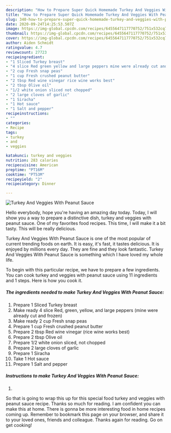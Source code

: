 ```yaml
---
description: "How to Prepare Super Quick Homemade Turkey And Veggies With Peanut Sauce"
title: "How to Prepare Super Quick Homemade Turkey And Veggies With Peanut Sauce"
slug: 340-how-to-prepare-super-quick-homemade-turkey-and-veggies-with-peanut-sauce
date: 2020-09-24T14:25:53.507Z
image: https://img-global.cpcdn.com/recipes/6455647117770752/751x532cq70/turkey-and-veggies-with-peanut-sauce-recipe-main-photo.jpg
thumbnail: https://img-global.cpcdn.com/recipes/6455647117770752/751x532cq70/turkey-and-veggies-with-peanut-sauce-recipe-main-photo.jpg
cover: https://img-global.cpcdn.com/recipes/6455647117770752/751x532cq70/turkey-and-veggies-with-peanut-sauce-recipe-main-photo.jpg
author: Aiden Schmidt
ratingvalue: 4.7
reviewcount: 27723
recipeingredient:
- "1 Sliced Turkey breast"
- "4 slice Red green yellow and large peppers mine were already cut and frozen"
- "2 cup Fresh snap peas"
- "1 cup Fresh crushed peanut butter"
- "2 tbsp Red wine vinegar rice wine works best"
- "2 tbsp Olive oil"
- "1/2 white onion sliced not chopped"
- "2 large cloves of garlic"
- "1 Siracha"
- "1 Hot sauce"
- "1 Salt and pepper"
recipeinstructions:
- ""
categories:
- Recipe
tags:
- turkey
- and
- veggies

katakunci: turkey and veggies 
nutrition: 283 calories
recipecuisine: American
preptime: "PT16M"
cooktime: "PT53M"
recipeyield: "2"
recipecategory: Dinner

---
```



![Turkey And Veggies With Peanut Sauce](https://img-global.cpcdn.com/recipes/6455647117770752/751x532cq70/turkey-and-veggies-with-peanut-sauce-recipe-main-photo.jpg)

Hello everybody, hope you're having an amazing day today. Today, I will show you a way to prepare a distinctive dish, turkey and veggies with peanut sauce. One of my favorites food recipes. This time, I will make it a bit tasty. This will be really delicious.

Turkey And Veggies With Peanut Sauce is one of the most popular of current trending foods on earth. It is easy, it's fast, it tastes delicious. It is enjoyed by millions every day. They are fine and they look fantastic. Turkey And Veggies With Peanut Sauce is something which I have loved my whole life.




To begin with this particular recipe, we have to prepare a few ingredients. You can cook turkey and veggies with peanut sauce using 11 ingredients and 1 steps. Here is how you cook it.

<!--inarticleads1-->

##### The ingredients needed to make Turkey And Veggies With Peanut Sauce:

1. Prepare 1 Sliced Turkey breast
1. Make ready 4 slice Red, green, yellow, and large peppers (mine were already cut and frozen)
1. Make ready 2 cup Fresh snap peas
1. Prepare 1 cup Fresh crushed peanut butter
1. Prepare 2 tbsp Red wine vinegar (rice wine works best)
1. Prepare 2 tbsp Olive oil
1. Prepare 1/2 white onion sliced, not chopped
1. Prepare 2 large cloves of garlic
1. Prepare 1 Siracha
1. Take 1 Hot sauce
1. Prepare 1 Salt and pepper




<!--inarticleads2-->

##### Instructions to make Turkey And Veggies With Peanut Sauce:

1. 




So that is going to wrap this up for this special food turkey and veggies with peanut sauce recipe. Thanks so much for reading. I am confident you can make this at home. There is gonna be more interesting food in home recipes coming up. Remember to bookmark this page on your browser, and share it to your loved ones, friends and colleague. Thanks again for reading. Go on get cooking!
